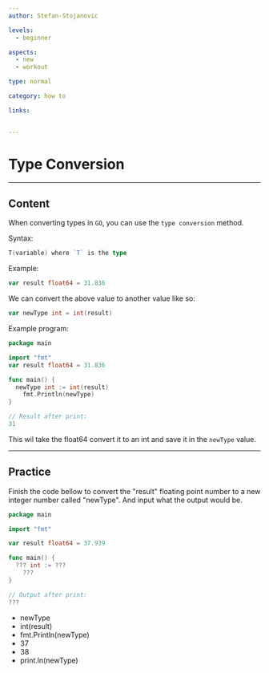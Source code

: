 ```yaml
---
author: Stefan-Stojanovic

levels:
  - beginner

aspects:
  - new
  - workout

type: normal

category: how to

links:


---
```


# Type Conversion

---
## Content

When converting types in `GO`, you can use the `type conversion` method.


Syntax:
```go
T(variable) where `T` is the type
```

Example:
```go
var result float64 = 31.836
```

We can convert the above value to another value like so:
```go
var newType int = int(result)
```

Example program:
```go
package main

import "fmt"
var result float64 = 31.836

func main() {
  newType int := int(result)
	fmt.Println(newType)
}

// Result after print:
31
```
This wil take the float64 convert it to an int and save it in the `newType` value.

---
## Practice

Finish the code bellow to convert the "result" floating point number to a new integer number called "newType". And input what the output would be.


```go
package main

import "fmt"

var result float64 = 37.939

func main() {
  ??? int := ???
	???
}

// Output after print:
???
```

* newType
* int(result)
* fmt.Println(newType)
* 37
* 38
* print.ln(newType)